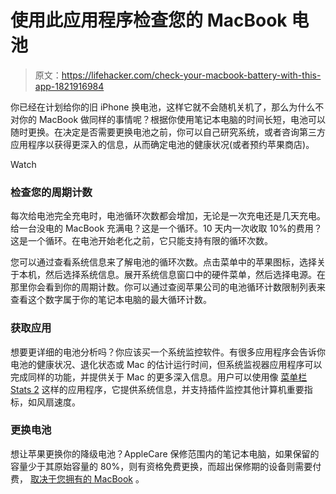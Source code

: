 # 使用此应用程序检查您的 MacBook 电池

> 原文：<https://lifehacker.com/check-your-macbook-battery-with-this-app-1821916984>

你已经在计划给你的旧 iPhone 换电池，这样它就不会随机关机了，那么为什么不对你的 MacBook 做同样的事情呢？根据你使用笔记本电脑的时间长短，电池可以随时更换。在决定是否需要更换电池之前，你可以自己研究系统，或者咨询第三方应用程序以获得更深入的信息，从而确定电池的健康状况(或者预约苹果商店)。

Watch

### **检查您的周期计数**

每次给电池完全充电时，电池循环次数都会增加，无论是一次充电还是几天充电。给一台没电的 MacBook 充满电？这是一个循环。10 天内一次收取 10%的费用？这是一个循环。在电池开始老化之前，它只能支持有限的循环次数。

您可以通过查看系统信息来了解电池的循环次数。点击菜单中的苹果图标，选择关于本机，然后选择系统信息。展开系统信息窗口中的硬件菜单，然后选择电源。在那里你会看到你的周期计数。你可以通过查阅苹果公司的电池循环计数限制列表来查看这个数字属于你的笔记本电脑的最大循环计数。

### **获取应用**

想要更详细的电池分析吗？你应该买一个系统监控软件。有很多应用程序会告诉你电池的健康状况、退化状态或 Mac 的估计运行时间，但系统监视器应用程序可以完成同样的功能，并提供关于 Mac 的更多深入信息。用户可以使用像 [菜单栏 Stats 2](https://lifehacker.com/menubar-stats-2-is-a-mac-system-monitor-with-support-fo-1791346705) 这样的应用程序，它提供系统信息，并支持插件监控其他计算机重要指标，如风扇速度。

### **更换电池**

想让苹果更换你的降级电池？AppleCare 保修范围内的笔记本电脑，如果保留的容量少于其原始容量的 80%，则有资格免费更换，而超出保修期的设备则需要付费， [取决于您拥有的 MacBook](https://support.apple.com/mac/repair/service) 。